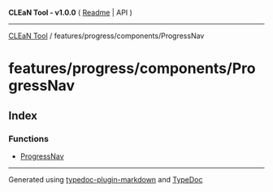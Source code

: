 **CLEaN Tool - v1.0.0** ( [Readme](../../../../README.md) \| API )

***

[CLEaN Tool](../../../../modules.md) / features/progress/components/ProgressNav

# features/progress/components/ProgressNav

## Index

### Functions

- [ProgressNav](functions/ProgressNav.md)

***

Generated using [typedoc-plugin-markdown](https://www.npmjs.com/package/typedoc-plugin-markdown) and [TypeDoc](https://typedoc.org/)
